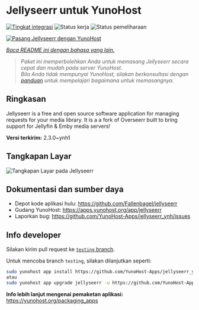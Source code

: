 <!--
N.B.: README ini dibuat secara otomatis oleh <https://github.com/YunoHost/apps/tree/master/tools/readme_generator>
Ini TIDAK boleh diedit dengan tangan.
-->

# Jellyseerr untuk YunoHost

[![Tingkat integrasi](https://apps.yunohost.org/badge/integration/jellyseerr)](https://ci-apps.yunohost.org/ci/apps/jellyseerr/)
![Status kerja](https://apps.yunohost.org/badge/state/jellyseerr)
![Status pemeliharaan](https://apps.yunohost.org/badge/maintained/jellyseerr)

[![Pasang Jellyseerr dengan YunoHost](https://install-app.yunohost.org/install-with-yunohost.svg)](https://install-app.yunohost.org/?app=jellyseerr)

*[Baca README ini dengan bahasa yang lain.](./ALL_README.md)*

> *Paket ini memperbolehkan Anda untuk memasang Jellyseerr secara cepat dan mudah pada server YunoHost.*  
> *Bila Anda tidak mempunyai YunoHost, silakan berkonsultasi dengan [panduan](https://yunohost.org/install) untuk mempelajari bagaimana untuk memasangnya.*

## Ringkasan

Jellyseerr is a free and open source software application for managing requests for your media library. It is a a fork of Overseerr built to bring support for Jellyfin & Emby media servers!

**Versi terkirim:** 2.3.0~ynh1

## Tangkapan Layar

![Tangkapan Layar pada Jellyseerr](./doc/screenshots/jellyseerr.png)

## Dokumentasi dan sumber daya

- Depot kode aplikasi hulu: <https://github.com/Fallenbagel/jellyseerr>
- Gudang YunoHost: <https://apps.yunohost.org/app/jellyseerr>
- Laporkan bug: <https://github.com/YunoHost-Apps/jellyseerr_ynh/issues>

## Info developer

Silakan kirim pull request ke [`testing` branch](https://github.com/YunoHost-Apps/jellyseerr_ynh/tree/testing).

Untuk mencoba branch `testing`, silakan dilanjutkan seperti:

```bash
sudo yunohost app install https://github.com/YunoHost-Apps/jellyseerr_ynh/tree/testing --debug
atau
sudo yunohost app upgrade jellyseerr -u https://github.com/YunoHost-Apps/jellyseerr_ynh/tree/testing --debug
```

**Info lebih lanjut mengenai pemaketan aplikasi:** <https://yunohost.org/packaging_apps>
